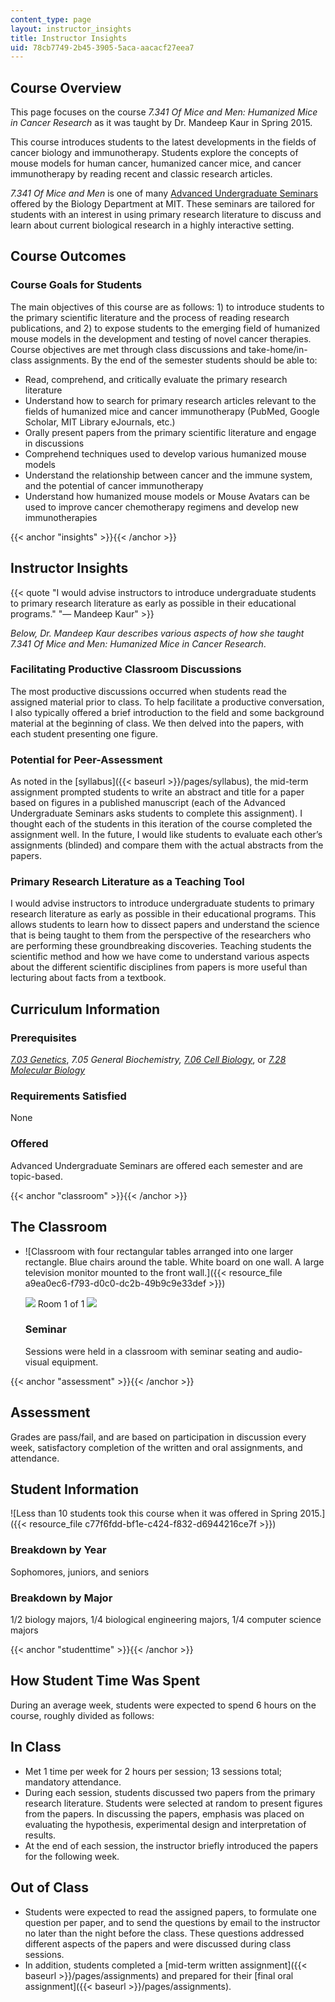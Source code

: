 ```yaml
---
content_type: page
layout: instructor_insights
title: Instructor Insights
uid: 78cb7749-2b45-3905-5aca-aacacf27eea7
---
```


Course Overview
---------------

This page focuses on the course _7.341 Of Mice and Men: Humanized Mice in Cancer Research_ as it was taught by Dr. Mandeep Kaur in Spring 2015.

This course introduces students to the latest developments in the fields of cancer biology and immunotherapy. Students explore the concepts of mouse models for human cancer, humanized cancer mice, and cancer immunotherapy by reading recent and classic research articles.

_7.341 Of Mice and Men_ is one of many [Advanced Undergraduate Seminars](https://biology.mit.edu/undergraduate/course_listings/advanced_undergraduate_seminars) offered by the Biology Department at MIT. These seminars are tailored for students with an interest in using primary research literature to discuss and learn about current biological research in a highly interactive setting.

Course Outcomes
---------------

### Course Goals for Students

The main objectives of this course are as follows: 1) to introduce students to the primary scientific literature and the process of reading research publications, and 2) to expose students to the emerging field of humanized mouse models in the development and testing of novel cancer therapies. Course objectives are met through class discussions and take-home/in-class assignments. By the end of the semester students should be able to:

*   Read, comprehend, and critically evaluate the primary research literature
*   Understand how to search for primary research articles relevant to the fields of humanized mice and cancer immunotherapy (PubMed, Google Scholar, MIT Library eJournals, etc.)
*   Orally present papers from the primary scientific literature and engage in discussions
*   Comprehend techniques used to develop various humanized mouse models
*   Understand the relationship between cancer and the immune system, and the potential of cancer immunotherapy
*   Understand how humanized mouse models or Mouse Avatars can be used to improve cancer chemotherapy regimens and develop new immunotherapies

{{< anchor "insights" >}}{{< /anchor >}}

Instructor Insights
-------------------

{{< quote "I would advise instructors to introduce undergraduate students to primary research literature as early as possible in their educational programs." "— Mandeep Kaur" >}}

_Below, Dr. Mandeep Kaur describes various aspects of how she taught_ _7.341_ _Of Mice and Men: Humanized Mice in Cancer Research_.

### Facilitating Productive Classroom Discussions

The most productive discussions occurred when students read the assigned material prior to class. To help facilitate a productive conversation, I also typically offered a brief introduction to the field and some background material at the beginning of class. We then delved into the papers, with each student presenting one figure.

### Potential for Peer-Assessment

As noted in the [syllabus]({{< baseurl >}}/pages/syllabus), the mid-term assignment prompted students to write an abstract and title for a paper based on figures in a published manuscript (each of the Advanced Undergraduate Seminars asks students to complete this assignment). I thought each of the students in this iteration of the course completed the assignment well. In the future, I would like students to evaluate each other’s assignments (blinded) and compare them with the actual abstracts from the papers.

### Primary Research Literature as a Teaching Tool

I would advise instructors to introduce undergraduate students to primary research literature as early as possible in their educational programs. This allows students to learn how to dissect papers and understand the science that is being taught to them from the perspective of the researchers who are performing these groundbreaking discoveries. Teaching students the scientific method and how we have come to understand various aspects about the different scientific disciplines from papers is more useful than lecturing about facts from a textbook.

Curriculum Information
----------------------

### Prerequisites

[_7.03 Genetics_](/courses/7-03-genetics-fall-2004), _7.05 General Biochemistry,_ [_7.06 Cell Biology_](/courses/7-06-cell-biology-spring-2007), or [_7.28 Molecular Biology_](/courses/7-28-molecular-biology-spring-2005)

### Requirements Satisfied

None

### Offered

Advanced Undergraduate Seminars are offered each semester and are topic-based.

{{< anchor "classroom" >}}{{< /anchor >}}

The Classroom
-------------

*   ![Classroom with four rectangular tables arranged into one larger rectangle. Blue chairs around the table. White board on one wall. A large television monitor mounted to the front wall.]({{< resource_file a9ea0ec6-f793-d0c0-dc2b-49b9c9e33def >}})
    
    ![](/images/educator/classroom_prev_dim.png) Room 1 of 1 ![](/images/educator/classroom_next_dim.png)
    
    ### Seminar
    
    Sessions were held in a classroom with seminar seating and audio-visual equipment.
    

{{< anchor "assessment" >}}{{< /anchor >}}

Assessment
----------

Grades are pass/fail, and are based on participation in discussion every week, satisfactory completion of the written and oral assignments, and attendance.

Student Information
-------------------

![Less than 10 students took this course when it was offered in Spring 2015.]({{< resource_file c77f6fdd-bf1e-c424-f832-d6944216ce7f >}})

### Breakdown by Year

Sophomores, juniors, and seniors

### Breakdown by Major

1/2 biology majors, 1/4 biological engineering majors, 1/4 computer science majors

{{< anchor "studenttime" >}}{{< /anchor >}}

How Student Time Was Spent
--------------------------

During an average week, students were expected to spend 6 hours on the course, roughly divided as follows:

In Class
--------

*   Met 1 time per week for 2 hours per session; 13 sessions total; mandatory attendance.
*   During each session, students discussed two papers from the primary research literature. Students were selected at random to present figures from the papers. In discussing the papers, emphasis was placed on evaluating the hypothesis, experimental design and interpretation of results.
*   At the end of each session, the instructor briefly introduced the papers for the following week.

Out of Class
------------

*   Students were expected to read the assigned papers, to formulate one question per paper, and to send the questions by email to the instructor no later than the night before the class. These questions addressed different aspects of the papers and were discussed during class sessions.
*   In addition, students completed a [mid-term written assignment]({{< baseurl >}}/pages/assignments) and prepared for their [final oral assignment]({{< baseurl >}}/pages/assignments).